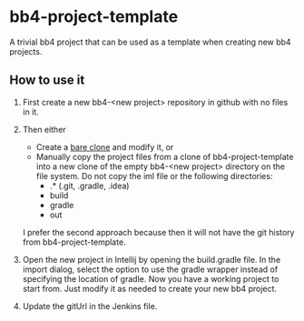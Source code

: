 # bb4-project-template
A trivial bb4 project that can be used as a template when creating new bb4 projects. 

## How to use it

1. First create a new bb4-\<new project\> repository in github with no files in it.
1. Then either
   * Create a [bare clone](https://help.github.com/articles/duplicating-a-repository/) and modify it, or
   * Manually copy the project files from a clone of bb4-project-template into a new clone of the empty bb4-\<new project\> 
 directory on the file system. Do not copy the iml file or the following directories:
     * .* (.git, .gradle, .idea) 
     * build
     * gradle
     * out
   
   I prefer the second approach because then it will not have the git history from bb4-project-template.
   
1. Open the new project in Intellij by opening the build.gradle file. In the import dialog, select the option to use the gradle wrapper instead of specifying the location of gradle. Now you have a working project to start from. Just modify it as needed to create your new bb4 project. 
1. Update the gitUrl in the Jenkins file.

     
 
